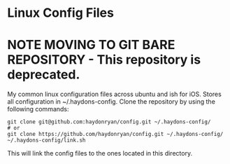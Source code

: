 # Linux Config Files
# NOTE MOVING TO GIT BARE REPOSITORY - This repository is deprecated.


My common linux configuration files across ubuntu and ish for iOS.  Stores all configuration in ~/.haydons-config.  Clone the repository by using the following commands:

``` 
git clone git@github.com:haydonryan/config.git ~/.haydons-config/
# or 
git clone https://github.com/haydonryan/config.git ~/.haydons-config/
~/.haydons-config/link.sh
```

This will link the config files to the ones located in this directory.



